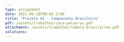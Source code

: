 ```yaml
---
type: assignment
date: 2021-06-18T00:01-3:00
title: 'Projeto 02 - Campeonato Brasileiro'
pdf: /assets/trabalhos/caca-palavras.pdf
attachment: /assets/trabalhos/tabela-brasileirao.pdf 
solutions:
---
```

